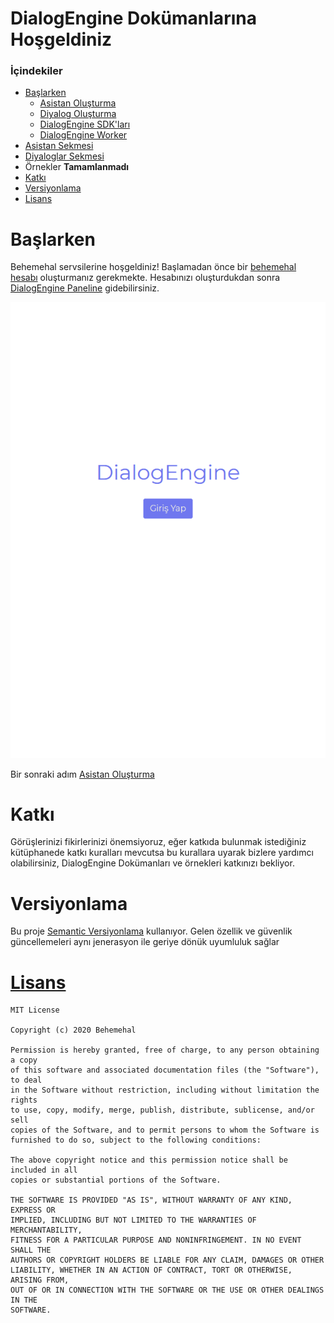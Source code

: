 # DialogEngine Dokümanlarına Hoşgeldiniz

### İçindekiler
- [Başlarken](#başlarken)
  - [Asistan Oluşturma](./creatingAssistant.md)   
  - [Diyalog Oluşturma](./creatingDialogs.md)
  - [DialogEngine SDK'ları](./sdk.md)
  - [DialogEngine Worker](./worker.md)
- [Asistan Sekmesi](./assistant.md)
- [Diyaloglar Sekmesi](./dialogs.md)
- Örnekler **Tamamlanmadı**
- [Katkı](#katkı)
- [Versiyonlama](#versiyonlama)
- [Lisans](#lisans)

# Başlarken
Behemehal servsilerine hoşgeldiniz! Başlamadan önce bir [behemehal hesabı](https://behemehal.net/login) oluşturmanız gerekmekte. Hesabınızı oluşturdukdan sonra [DialogEngine Paneline](https://dialogengine.behemehal.net/panel.html) gidebilirsiniz.


![login](./src/content1.png)

Bir sonraki adım [Asistan Oluşturma](./creatingAssistant)


# Katkı
Görüşlerinizi fikirlerinizi önemsiyoruz, eğer katkıda bulunmak istediğiniz kütüphanede katkı kuralları mevcutsa bu kurallara uyarak bizlere yardımcı olabilirsiniz, DialogEngine Dokümanları ve örnekleri katkınızı bekliyor. 


# Versiyonlama
Bu proje [Semantic Versiyonlama](https://semver.org/) kullanıyor. Gelen özellik ve güvenlik güncellemeleri aynı jenerasyon ile geriye dönük uyumluluk sağlar

# [Lisans](../LICENSE)

```
MIT License

Copyright (c) 2020 Behemehal

Permission is hereby granted, free of charge, to any person obtaining a copy
of this software and associated documentation files (the "Software"), to deal
in the Software without restriction, including without limitation the rights
to use, copy, modify, merge, publish, distribute, sublicense, and/or sell
copies of the Software, and to permit persons to whom the Software is
furnished to do so, subject to the following conditions:

The above copyright notice and this permission notice shall be included in all
copies or substantial portions of the Software.

THE SOFTWARE IS PROVIDED "AS IS", WITHOUT WARRANTY OF ANY KIND, EXPRESS OR
IMPLIED, INCLUDING BUT NOT LIMITED TO THE WARRANTIES OF MERCHANTABILITY,
FITNESS FOR A PARTICULAR PURPOSE AND NONINFRINGEMENT. IN NO EVENT SHALL THE
AUTHORS OR COPYRIGHT HOLDERS BE LIABLE FOR ANY CLAIM, DAMAGES OR OTHER
LIABILITY, WHETHER IN AN ACTION OF CONTRACT, TORT OR OTHERWISE, ARISING FROM,
OUT OF OR IN CONNECTION WITH THE SOFTWARE OR THE USE OR OTHER DEALINGS IN THE
SOFTWARE.
```